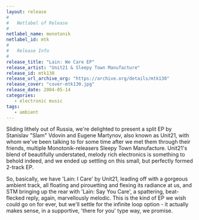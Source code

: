```yaml
---
layout: release
#
#   Netlabel of Release
#
netlabel_name: monotonik
netlabel_id: mtk
#
#   Release Info
#
release_title: "Lain: We Care EP"
release_artist: "Unit21 & Sleepy Town Manufacture"
release_id: mtk130
release_url_archive_org: "https://archive.org/details/mtk130"
release_cover: "cover-mtk130.jpg"
release_date: 2004-05-14
categories:
   - electronic music
tags:
   - ambient
---
```

Sliding lithely out of Russia, we're delighted to present a split EP by Stanislav "Slam" Vdovin and Eugene Martynov, also known as Unit21, with whom we've been talking to for some time after we met them through their friends, multiple Monotonik-releasers Sleepy Town Manufacture. Unit21's blend of beautifully understated, melody rich electronics is something to behold indeed, and we ended up settling on this small, but perfectly formed 2-track EP.

So, basically, we have 'Lain: I Care' by Unit21, leading off with a gorgeous ambient track, all floating and pirouetting and flexing its radiance at us, and STM bringing up the rear with 'Lain: Say You Care', a spattering, beat-flecked reply, again, marvellously melodic. This is the kind of EP we wish could go on for ever, but we'll settle for the infinite loop option - it actually makes sense, in a supportive, 'there for you' type way, we promise.
